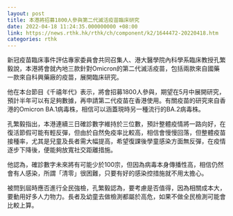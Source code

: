 ```yaml
---
layout: post
title: 本港將招募1800人參與第二代滅活疫苗臨床研究
date: 2022-04-18 11:24:35.000000000 +08:00
link: https://news.rthk.hk/rthk/ch/component/k2/1644472-20220418.htm
categories: rthk
---
```


新冠疫苗臨床事件評估專家委員會共同召集人、港大醫學院內科學系臨床教授孔繁毅說，本港將會就內地三款針對Omicron的第二代滅活疫苗，包括兩款來自國藥一款來自科興藥廠的疫苗，展開臨床研究。

他在本台節目《千禧年代》表示，將會招募1800人參與，期望在5月中展開研究，預計半年可以有足夠數據，再申請第二代疫苗在香港使用。有關疫苗的研究來自香港的Omicron BA.1病毒株，相信可以涵蓋現時另一種流行的BA.2病毒株。

孔繁毅指出，本港連續三日確診數字維持於三位數，預計整體疫情將一路向好，在復活節假可能有輕反彈，但由於自然免疫率比較高，相信會慢慢回落，但整體疫苗接種率，尤其是兒童及長者需大幅提高，希望復課後學童感染方面無反彈，在疫情逐步下降後，便能夠放寬社交距離措施。

他認為，確診數字未來將有可能少於100宗，但因為病毒本身傳播性高，相信仍然會有人感染，所謂「清零」很困難，只要有好的感染控措施就不用太擔心。

被問到屆時應否進行全民強檢，孔繁毅認為，要考慮是否值得，因為相關成本大，要動用好多人力物力。長者及幼童去做檢測都屬於高危，如果不做全民檢測可能會比較上算。
